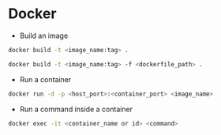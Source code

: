 # Docker

- Build an image

```sh
docker build -t <image_name:tag> .
```

```sh
docker build -t <image_name:tag> -f <dockerfile_path> .
```

- Run a container

```sh
docker run -d -p <host_port>:<container_port> <image_name>
```

- Run a command inside a container

```sh
docker exec -it <container_name or id> <command>
```
